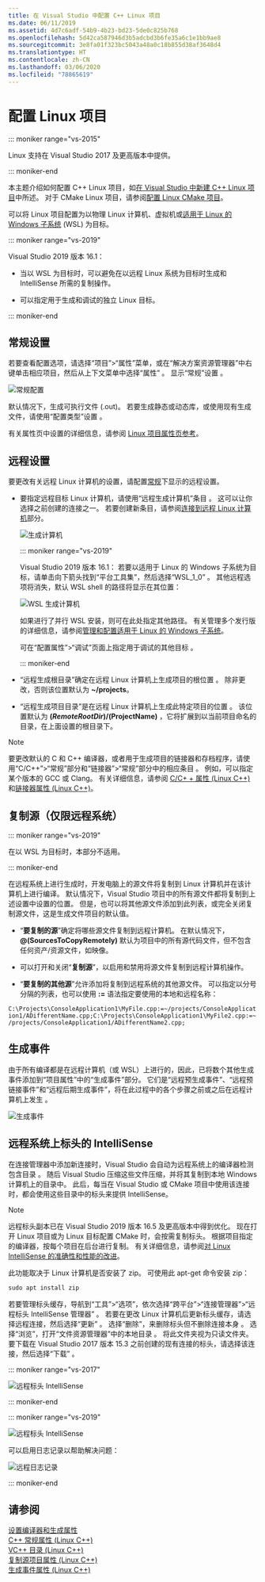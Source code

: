 ```yaml
---
title: 在 Visual Studio 中配置 C++ Linux 项目
ms.date: 06/11/2019
ms.assetid: 4d7c6adf-54b9-4b23-bd23-5de0c825b768
ms.openlocfilehash: 5d42ca587946d3b5adcbd3b6fe35a6c1e1bb9ae8
ms.sourcegitcommit: 3e8fa01f323bc5043a48a0c18b855d38af3648d4
ms.translationtype: HT
ms.contentlocale: zh-CN
ms.lasthandoff: 03/06/2020
ms.locfileid: "78865619"
---
```

# <a name="configure-a-linux-project"></a>配置 Linux 项目

::: moniker range="vs-2015"

Linux 支持在 Visual Studio 2017 及更高版本中提供。

::: moniker-end

本主题介绍如何配置 C++ Linux 项目，如[在 Visual Studio 中新建 C++ Linux 项目](create-a-new-linux-project.md)中所述。 对于 CMake Linux 项目，请参阅[配置 Linux CMake 项目](cmake-linux-project.md)。 

可以将 Linux 项目配置为以物理 Linux 计算机、虚拟机或[适用于 Linux 的 Windows 子系统](/windows/wsl/about) (WSL) 为目标。 

::: moniker range="vs-2019"

Visual Studio 2019 版本 16.1： 

- 当以 WSL 为目标时，可以避免在以远程 Linux 系统为目标时生成和 IntelliSense 所需的复制操作。

- 可以指定用于生成和调试的独立 Linux 目标。

::: moniker-end

## <a name="general-settings"></a>常规设置

若要查看配置选项，请选择“项目”>“属性”菜单，或在“解决方案资源管理器”中右键单击相应项目，然后从上下文菜单中选择“属性”    。 显示“常规”设置  。

![常规配置](media/settings_general.png)

默认情况下，生成可执行文件 (.out)。 若要生成静态或动态库，或使用现有生成文件，请使用“配置类型”设置  。

有关属性页中设置的详细信息，请参阅 [Linux 项目属性页参考](prop-pages-linux.md)。

## <a name="remote-settings"></a>远程设置

要更改有关远程 Linux 计算机的设置，请配置[常规](prop-pages/general-linux.md)下显示的远程设置。

- 要指定远程目标 Linux 计算机，请使用“远程生成计算机”条目  。 这可以让你选择之前创建的连接之一。 若要创建新条目，请参阅[连接到远程 Linux 计算机](connect-to-your-remote-linux-computer.md)部分。

   ![生成计算机](media/remote-build-machine-vs2019.png)

   ::: moniker range="vs-2019"

   Visual Studio 2019 版本 16.1：  若要以适用于 Linux 的 Windows 子系统为目标，请单击向下箭头找到“平台工具集”，然后选择“WSL_1_0”   。 其他远程选项将消失，默认 WSL shell 的路径将显示在其位置：

   ![WSL 生成计算机](media/wsl-remote-vs2019.png)

   如果进行了并行 WSL 安装，则可在此处指定其他路径。 有关管理多个发行版的详细信息，请参阅[管理和配置适用于 Linux 的 Windows 子系统](/windows/wsl/wsl-config#set-a-default-distribution)。

   可在“配置属性”>“调试”页面上指定用于调试的其他目标   。

   ::: moniker-end

- “远程生成根目录”确定在远程 Linux 计算机上生成项目的根位置  。 除非更改，否则该位置默认为 **~/projects**。

- “远程生成项目目录”是在远程 Linux 计算机上生成此特定项目的位置  。 该位置默认为 **$(RemoteRootDir)/$(ProjectName)** ，它将扩展到以当前项目命名的目录，在上面设置的根目录下。

> [!NOTE]
> 要更改默认的 C 和 C++ 编译器，或者用于生成项目的链接器和存档程序，请使用“C/C++”>“常规”部分和“链接器”>“常规”部分中的相应条目   。 例如，可以指定某个版本的 GCC 或 Clang。 有关详细信息，请参阅 [C/C+ + 属性 (Linux C++)](prop-pages/c-cpp-linux.md) 和[链接器属性 (Linux C++)](prop-pages/linker-linux.md)。

## <a name="copy-sources-remote-systems-only"></a>复制源（仅限远程系统）

::: moniker range="vs-2019"

在以 WSL 为目标时，本部分不适用。

::: moniker-end

在远程系统上进行生成时，开发电脑上的源文件将复制到 Linux 计算机并在该计算机上进行编译。 默认情况下，Visual Studio 项目中的所有源文件都将复制到上述设置中设置的位置。 但是，也可以将其他源文件添加到此列表，或完全关闭复制源文件，这是生成文件项目的默认值。

- “**要复制的源**”确定将哪些源文件复制到远程计算机。 在默认情况下， **\@(SourcesToCopyRemotely)** 默认为项目中的所有源代码文件，但不包含任何资产/资源文件，如映像。

- 可以打开和关闭“**复制源**”，以启用和禁用将源文件复制到远程计算机操作。

- “**要复制的其他源**”允许添加将复制到远程系统的其他源文件。 可以指定以分号分隔的列表，也可以使用 **:=** 语法指定要使用的本地和远程名称：

`C:\Projects\ConsoleApplication1\MyFile.cpp:=~/projects/ConsoleApplication1/ADifferentName.cpp;C:\Projects\ConsoleApplication1\MyFile2.cpp:=~/projects/ConsoleApplication1/ADifferentName2.cpp;`

## <a name="build-events"></a>生成事件

由于所有编译都是在远程计算机（或 WSL）上进行的，因此，已将数个其他生成事件添加到“项目属性”中的“生成事件”部分。 它们是“远程预生成事件”、“远程预链接事件”和“远程后期生成事件”，将在此过程中的各个步骤之前或之后在远程计算机上发生    。

![生成事件](media/settings_buildevents.png)

## <a name="remote_intellisense"></a> 远程系统上标头的 IntelliSense

在连接管理器中添加新连接时，Visual Studio 会自动为远程系统上的编译器检测包含目录  。 随后 Visual Studio 压缩这些文件压缩，并将其复制到本地 Windows 计算机上的目录中。 此后，每当在 Visual Studio 或 CMake 项目中使用该连接时，都会使用这些目录中的标头来提供 IntelliSense。

> [!NOTE]
> 远程标头副本已在 Visual Studio 2019 版本 16.5 及更高版本中得到优化。 现在打开 Linux 项目或为 Linux 目标配置 CMake 时，会按需复制标头。 根据项目指定的编译器，按每个项目在后台进行复制。 有关详细信息，请参阅[对 Linux IntelliSense 的准确性和性能的改进](https://devblogs.microsoft.com/cppblog/improvements-to-accuracy-and-performance-of-linux-intellisense/)。

此功能取决于 Linux 计算机是否安装了 zip。 可使用此 apt-get 命令安装 zip：

```cmd
sudo apt install zip
```

若要管理标头缓存，导航到“工具”>“选项”，依次选择“跨平台”>“连接管理器”>“远程标头 IntelliSense 管理器”  。 若要在更改 Linux 计算机后更新标头缓存，请选择远程连接，然后选择“更新”  。 选择“删除”，来删除标头但不删除连接本身  。 选择“浏览”，打开“文件资源管理器”中的本地目录   。 将此文件夹视为只读文件夹。 要下载在 Visual Studio 2017 版本 15.3 之前创建的现有连接的标头，请选择该连接，然后选择“下载”  。

::: moniker range="vs-2017"

![远程标头 IntelliSense](media/remote-header-intellisense.png)

::: moniker-end

::: moniker range="vs-2019"

![远程标头 IntelliSense](media/connection-manager-vs2019.png)

可以启用日志记录以帮助解决问题：

![远程日志记录](media/remote-logging-vs2019.png)

::: moniker-end

## <a name="see-also"></a>请参阅

[设置编译器和生成属性](../build/working-with-project-properties.md)<br/>
[C++ 常规属性 (Linux C++)](../linux/prop-pages/general-linux.md)<br/>
[VC++ 目录 (Linux C++)](../linux/prop-pages/directories-linux.md)<br/>
[复制源项目属性 (Linux C++)](../linux/prop-pages/copy-sources-project.md)<br/>
[生成事件属性 (Linux C++)](../linux/prop-pages/build-events-linux.md)
